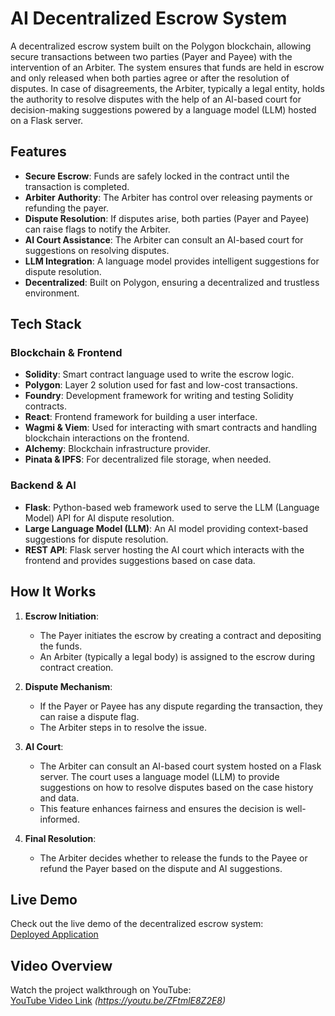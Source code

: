 # AI Decentralized Escrow System

A decentralized escrow system built on the Polygon blockchain, allowing secure transactions between two parties (Payer and Payee) with the intervention of an Arbiter. The system ensures that funds are held in escrow and only released when both parties agree or after the resolution of disputes. In case of disagreements, the Arbiter, typically a legal entity, holds the authority to resolve disputes with the help of an AI-based court for decision-making suggestions powered by a language model (LLM) hosted on a Flask server.

## Features

- **Secure Escrow**: Funds are safely locked in the contract until the transaction is completed.
- **Arbiter Authority**: The Arbiter has control over releasing payments or refunding the payer.
- **Dispute Resolution**: If disputes arise, both parties (Payer and Payee) can raise flags to notify the Arbiter.
- **AI Court Assistance**: The Arbiter can consult an AI-based court for suggestions on resolving disputes.
- **LLM Integration**: A language model provides intelligent suggestions for dispute resolution.
- **Decentralized**: Built on Polygon, ensuring a decentralized and trustless environment.

## Tech Stack

### Blockchain & Frontend
- **Solidity**: Smart contract language used to write the escrow logic.
- **Polygon**: Layer 2 solution used for fast and low-cost transactions.
- **Foundry**: Development framework for writing and testing Solidity contracts.
- **React**: Frontend framework for building a user interface.
- **Wagmi & Viem**: Used for interacting with smart contracts and handling blockchain interactions on the frontend.
- **Alchemy**: Blockchain infrastructure provider.
- **Pinata & IPFS**: For decentralized file storage, when needed.

### Backend & AI
- **Flask**: Python-based web framework used to serve the LLM (Language Model) API for AI dispute resolution.
- **Large Language Model (LLM)**: An AI model providing context-based suggestions for dispute resolution.
- **REST API**: Flask server hosting the AI court which interacts with the frontend and provides suggestions based on case data.
  
## How It Works

1. **Escrow Initiation**:
   - The Payer initiates the escrow by creating a contract and depositing the funds.
   - An Arbiter (typically a legal body) is assigned to the escrow during contract creation.
  
2. **Dispute Mechanism**:
   - If the Payer or Payee has any dispute regarding the transaction, they can raise a dispute flag.
   - The Arbiter steps in to resolve the issue.
  
3. **AI Court**:
   - The Arbiter can consult an AI-based court system hosted on a Flask server. The court uses a language model (LLM) to provide suggestions on how to resolve disputes based on the case history and data.
   - This feature enhances fairness and ensures the decision is well-informed.

4. **Final Resolution**:
   - The Arbiter decides whether to release the funds to the Payee or refund the Payer based on the dispute and AI suggestions.

## Live Demo

Check out the live demo of the decentralized escrow system:  
[Deployed Application](https://aiescrow.vercel.app/)

## Video Overview

Watch the project walkthrough on YouTube:  
[YouTube Video Link](#) *(https://youtu.be/ZFtmlE8Z2E8)*
